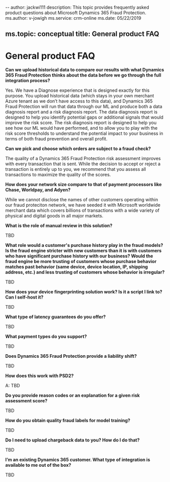--
author: jackwi111
description: This topic provides frequently asked product questions about Microsoft Dynamics 365 Fraud Protection.
ms.author: v-jowigh
ms.service: crm-online
ms.date: 05/22/2019

ms.topic: conceptual
title: General product FAQ
---

# General product FAQ

**Can we upload historical data to compare our results with what Dynamics 365 Fraud Protection thinks about the data before we go through the full integration process?**

Yes. We have a Diagnose experience that is designed exactly for this purpose. You upload historical data (which stays in your own merchant Azure tenant as we don’t have access to this data), and Dynamics 365 Fraud Protection will run that data through our ML and produce both a data diagnosis report and a risk diagnosis report. The data diagnosis report is designed to help you identify potential gaps or additional signals that would improve the risk score. The risk diagnosis report is designed to help you see how our ML would have performed, and to allow you to play with the risk score thresholds to understand the potential impact to your business in terms of both fraud prevention and overall profit. 

**Can we pick and choose which orders are subject to a fraud check?**

The quality of a Dynamics 365 Fraud Protection risk assessment improves with every transaction that is sent. While the decision to accept or reject a transaction is entirely up to you, we recommend that you assess all transactions to maximize the quality of the scores. 

**How does your network size compare to that of payment processors like Chase, Worldpay, and Adyen?**

While we cannot disclose the names of other customers operating within our fraud proteciton network, we have seeded it with Microsoft worldwide merchant data which covers billions of transactions with a wide variety of physical and digital goods in all major markets. 

**What is the role of manual review in this solution?**

TBD

**What role would a customer's purchase history play in the fraud models? Is the fraud engine stricter with new customers than it is with customers who have significant purchase history with our business? Would the fraud engine be more trusting of customers whose purchase behavior matches past behavior (same device, device location, IP, shipping address, etc.) and less trusting of customers whose behavior is irregular?**

TBD

**How does your device fingerprinting solution work? Is it a script I link to? Can I self-host it?**

TBD

**What type of latency guarantees do you offer?**

TBD

**What payment types do you support?**

TBD

**Does Dynamics 365 Fraud Protection provide a liability shift?**

TBD

**How does this work with PSD2?**

A: TBD

**Do you provide reason codes or an explanation for a given risk assessment score?**

TBD

**How do you obtain quality fraud labels for model training?**

TBD

**Do I need to upload chargeback data to you? How do I do that?**

TBD

**I’m an existing Dynamics 365 customer. What type of integration is available to me out of the box?**

TBD
